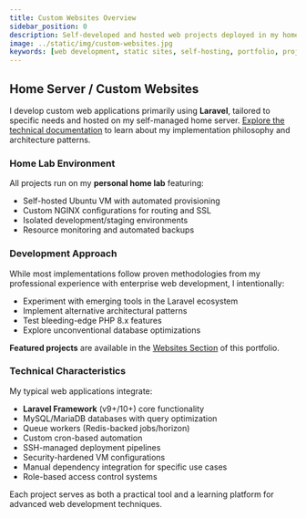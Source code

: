 ```yaml
---
title: Custom Websites Overview
sidebar_position: 0
description: Self-developed and hosted web projects deployed in my home lab
image: ../static/img/custom-websites.jpg
keywords: [web development, static sites, self-hosting, portfolio, projects]
---
```


## Home Server / Custom Websites

I develop custom web applications primarily using **Laravel**, tailored to specific needs and hosted on my self-managed home server. [Explore the technical documentation](/docs/home-server) to learn about my implementation philosophy and architecture patterns.

### Home Lab Environment
All projects run on my **personal home lab** featuring:
- Self-hosted Ubuntu VM with automated provisioning
- Custom NGINX configurations for routing and SSL
- Isolated development/staging environments
- Resource monitoring and automated backups

### Development Approach
While most implementations follow proven methodologies from my professional experience with enterprise web development, I intentionally:
- Experiment with emerging tools in the Laravel ecosystem
- Implement alternative architectural patterns
- Test bleeding-edge PHP 8.x features
- Explore unconventional database optimizations

**Featured projects** are available in the [Websites Section](/websites) of this portfolio.

### Technical Characteristics
My typical web applications integrate:
- **Laravel Framework** (v9+/10+) core functionality
- MySQL/MariaDB databases with query optimization
- Queue workers (Redis-backed jobs/horizon)
- Custom cron-based automation
- SSH-managed deployment pipelines
- Security-hardened VM configurations
- Manual dependency integration for specific use cases
- Role-based access control systems

Each project serves as both a practical tool and a learning platform for advanced web development techniques.